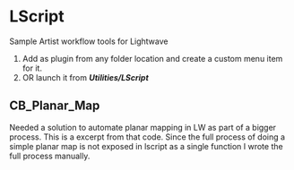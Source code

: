 # LScript
Sample Artist workflow tools for Lightwave

1. Add as plugin from any folder location and create a custom menu item for it.
2. OR launch it from ***Utilities/LScript*** 


## CB_Planar_Map

Needed a solution to automate planar mapping in LW as part of a bigger process. This is a excerpt from that code.
Since the full process of doing a simple planar map is not exposed in lscript as a single function I wrote the full process manually.
